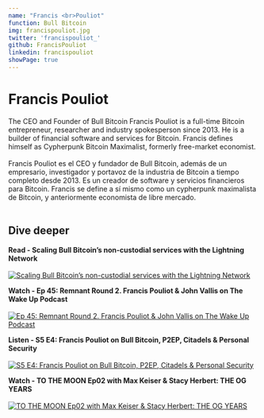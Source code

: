 ```yaml
---
name: "Francis <br>Pouliot"
function: Bull Bitcoin
img: francispouliot.jpg
twitter: 'francispouliot_'
github: FrancisPouliot
linkedin: francispouliot
showPage: true
---
```


# Francis Pouliot
 
The CEO and Founder of Bull Bitcoin Francis Pouliot is a full-time Bitcoin entrepreneur, researcher and industry spokesperson since 2013. He is a builder of financial software and services for Bitcoin. Francis defines himself as Cypherpunk Bitcoin Maximalist, formerly free-market economist.
<br><br>
Francis Pouliot es el CEO y fundador de Bull Bitcoin, además de un empresario, investigador y portavoz de la industria de Bitcoin a tiempo completo desde 2013. Es un creador de software y servicios financieros para Bitcoin. Francis se define a sí mismo como un cypherpunk maximalista de Bitcoin, y anteriormente economista de libre mercado.
<br><br>

## Dive deeper


<div class="grid grid-cols-2 gap-5">

<div class="p-3 my-2">

**Read - Scaling Bull Bitcoin’s non-custodial services with the Lightning Network**  <br><br>
[![Scaling Bull Bitcoin’s non-custodial services with the Lightning Network](/content/francis_bull.png)](https://medium.com/bull-bitcoin/scaling-bull-bitcoins-non-custodial-services-with-the-lightning-network-782585d96098/)
</div>

<div class="p-3 my-2">

**Watch - Ep 45: Remnant Round 2. Francis Pouliot & John Vallis on The Wake Up Podcast** <br><br>
[ ![Ep 45: Remnant Round 2. Francis Pouliot & John Vallis on The Wake Up Podcast](/content/francis_wakeup.png)](https://www.youtube.com/watch?v=8t_sQ4rTGho/)
</div>

<div class="p-3 my-2">

**Listen - S5 E4: Francis Pouliot on Bull Bitcoin, P2EP, Citadels & Personal Security**  <br><br>
[![S5 E4: Francis Pouliot on Bull Bitcoin, P2EP, Citadels & Personal Security](/content/francis_takeover.png)](https://bitcoin-takeover.com/s5-e4-francis-pouliot-on-bitcoin-security-p2ep-why-s2f-sucks/)
</div>

<div class="p-3 my-2">

**Watch - TO THE MOON Ep02 with Max Keiser & Stacy Herbert: THE OG YEARS**  <br><br>
[![TO THE MOON Ep02 with Max Keiser & Stacy Herbert: THE OG YEARS](/content/francis_orangepill.png)](https://www.youtube.com/watch?v=zur7vXPCuYQ/)
</div>
</div>

<br>



